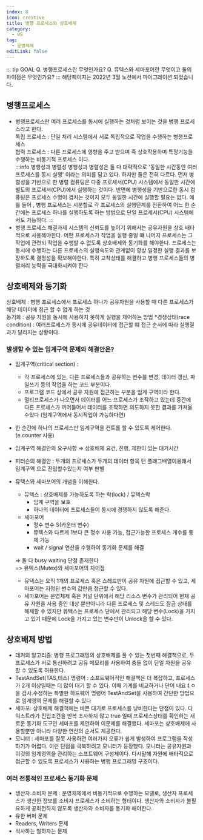 ```yaml
---
index: 8
icon: creative
title: 병행 프로세스와 상호배제
category:
  - OS
tag:
  - 운영체제
editLink: false
---
```

::: tip GOAL
Q. 병행프로세스란 무엇인가요?
Q. 뮤텍스와 세마포어란 무엇이고 둘의 차이점은 무엇인가요?
:::
해당페이지는 2022년 3월 노션에서 마이그레이션 되었습니다.

## 병행프로세스
* 병행프로세스란 여러 프로세스를 동시에 실행하는 것처럼 보이는 것을 병행 프로세스라고 한다.  
독립 프로세스 : 단일 처리 시스템에서 서로 독립적으로 작업을 수행하는 병행프로세스  
협력 프로세스 : 다른 프로세스에 영향을 주고 받으며 즉 상호작용하며 특정기능을 수행하는 비동기적 프로세스 이다.  
:::info 병행성과 병렬성
병행성과 병렬성은 둘 다 대략적으로 '동일한 시간동안 여러 프로세스를 동시 실행' 이라는 의미를 담고 있다.
하지만 둘은 전혀 다르다. 먼저 병렬성을 기반으로 한 병렬 컴퓨팅은 다중 프로세서(CPU) 시스템에서 동일한 시간에 별도의 프로세서(CPU)에서 실행하는 것이다. 반면에 병행성을 기반으로한 동시 컴퓨팅은  프로세스 수명이 겹치는 것이지 모두 동일한 
시간에 실행할 필요는 없다. 예를 들어 , 병행 프로세스는 시분할로 각 프로세스의 실행단계를 전환하여 어느 한 순간에는 프로세스 하나를 실행하도록 하는 방법으로 단일 프로세서(CPU) 시스템에서도 가능하다.
:::
*  병행 프로세스 해결과제
시스템의 신뢰도를 높이기 위해서는 공유자원을 상호 배타적으로 사용해야한다. 어떤 프로세스가 작업을 실행 중일 떄 나머지 프로세스는 그 작업에 관련되 작업을 수행할 수 없도록 상호배제와 동기화를 해야한다. 프로세스는 동시에 수행하는 다른 프로세스의 실행속도와 관계없이 항상 일정한 실행 결과를 보장하도록 결정성을 확보해야한다. 특히 교착상태를 해결하고 병행 프로세스들의 병렬처리 능력을 극대화시켜야 한다

## 상호배제와 동기화 
상호배제 : 병행 프로세스에서 프로세스 하나가 공유자원을 사용할 때 다른 프로세스가 해당 데이터에 접근 할 수 없게 하는 것  
동기화 : 공유 자원을 동시에 사용하지 못하게 실행을 제어하는 방법
*경쟁상태(race condition) : 여러프로세스가 동시에 공유데이터에 접근할 떄 접근 순서에 따라 실행결과가 달라지는 상황이다.

### 발생할 수 있는 임계구역 문제와 해결안은?

- 임계구역(critical section) : 
  - 각 프로세스에 있는, 다른 프로세스들과 공유하는 변수를 변경, 데이터 갱신, 파일쓰기 등의 작업을 하는 코드 부분이다.
  - 프로그램 코드 상에서 공유 자원에 접근하는 부분을 임계 구역이라 한다.
  - 멀티프로세스가 나오면서 데이터를 어느 프로세스가 조작하고 있는데 중간에 다른 프로세스가 끼어들어서 데이터를 조작하면 의도하지 못한 결과를 가져올 수있다 (임계구역에서 동시작업이 가능하다면)
- 한 순간에 하나의 프로세스만 임계구역을 컨트롤 할 수 있도록 제어한다.
  (e.counter 사용)
- 임계구역 해결안의 요구사항 ⇒ 상호배제 요건, 진행, 제한이 있는 대기시간
- 피터슨의 해결안 : 두개의 프로세스가 두개의 데이터 항목 턴 플래그배열이용해서 임계구역 으로 진입할수있는지 여부 판별

- 뮤텍스와 세마포어의 개념을 이해한다.

  - 뮤텍스 : 상호배제를 가능하도록 하는 락(lock) / 뮤텍스락
    - 임계 구역을 보호
    - 하나의 데이터에 프로세스들이 동시에 경쟁하지 않도록 해준다.
  - 세마포어
    - 정수 변수 S(카운터 변수)
    - 뮤텍스와 다르게 1보다 큰 정수 사용 가능, 접근가능한 프로세스 개수를 통제 가능
    - wait / signal 연산을 수행하여 동기화 문제를 해결

  ⇒ 둘 다 busy waiting 단점 존재한다  
  => 뮤텍스(Mutex)와 세마포어의 차이점   
    * 뮤텍스는 오직 1개의 프로세스 혹은 스레드만이 공유 자원에 접근할 수 있고, 세마포어는 지정된 변수의 값만큼 접근할 수 있다.  
    * 세마포어는 운영체제 혹은 커널 단위에서 해당 리소스 변수가 관리되어 현재 공유 자원을 사용 중인 대상 뿐만아니라 다른 프로세스 및 스레드도 잠금 상태를 해제할 수 있지만 뮤텍스는 프로세스 단에서 관리되고 해당 변수(Lock)을 가지고 있기 때문에 Lock을 가지고 있는 변수만이 Unlock을 할 수 있다.

## 상호배제 방법
* 데커의 알고리즘: 병행 프로그래밍의 상호배제를 풀 수 있는 첫번째 해결책으로, 두 프로세스가 서로 통신하려고 공유 메모리를 사용하여 충돌 없이 단일 자원을 공유 할 수 있도록 허용한다.
* TestAndSet(TAS,테스) 명령어 : 소프트웨어적인 해결책은 더 복잡하고, 프로세스가 2개 이상일때는 더 많이 대기 할 수 있다. 이때 기계를 비교하거나 단어 내요ㅕㅇ을 검사.수정하는 특별한 하드웨어 명령어 TestAndSet을 사용하여 간단한 방법으로 임계영역 문제를 해결할 수 있다
* 세마포: 상호배제 해결책에는 바쁜 대기로 프로세스를 낭비한다는 단점이 있다. 다익스트라가 진입조건을 반복 조사하지 않고 true 일때 프로세스상태를 확인하는 새로운 동기화 도구인 세마포를 제안하여 이문제를 해결했다. 세마포는 상호배제에 사용할뿐만 아니라 다양한 연산의 순서도 제공한다.
* 모니터 : 세마포를 잘못 사용하면 여러가지 오류가 쉽게 발생하여 프로그램을 작성하기가 어렵다. 이런 단점을 극복하려고 모니터가 등장했다. 
모니터는 공유자원과 이것의 임계영역을 관리하는 소프트웨어 구성체이다. 다시말해 자원에 배타적으로 접근할 수 있도록 프로세스가 사용하는 병행 프로그래밍 구조이다.

### 여러 전통적인 프로세스 동기화 문제
- 생산자.소비자 문제 : 운영체제에서 비동기적으로 수행하는 모델로, 생산자 프로세스가 생산한 정보를 소비자 프로세스가 소비하는 형태이다. 생산자와 소비자가 불필요하게 공회전하지 않도록 생산자와 소비자를 동기화 해야한다.
- 유한 버퍼 문제
- Readers, Writers 문제
- 식사하는 철하자는 문제
